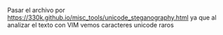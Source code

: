 Pasar el archivo por https://330k.github.io/misc_tools/unicode_steganography.html ya que al analizar el texto con VIM vemos caracteres unicode raros
